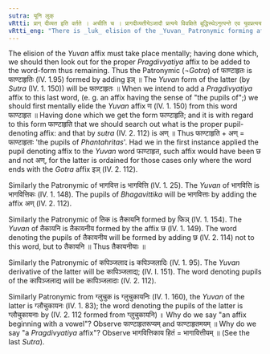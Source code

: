 ```yaml
---
sutra: यूनि लुक्
vRtti: प्राग् दीव्यत इति वर्तते । अचीति च । प्रागदीव्यतीयेऽजादौ प्रत्यये विवक्षिते बुद्धिस्थेऽनुत्पन्ते एव युवप्रत्ययस्य लुग् भवति । तस्मिन्निवृत्ते सति यो यतः प्राप्नोति स ततो भवति ॥
vRtti_eng: "There is _luk_ elision of the _Yuvan_ Patronymic forming affix (IV. 1. 163) when a _pragdivyatiya_ affix begining with a vowel is to be added."
---
```

The elision of the _Yuvan_ affix must take place mentally; having done which, we should then look out for the proper _Pragdivyatiya_ affix to be added to the word-form thus remaining. Thus the Patronymic (¬_Gotra_) of फाण्टाहृतः is फाण्टाहृतिः (IV. 1.95) formed by adding इञ् ॥ The _Yuvan_ form of the latter (by _Sutra_ (IV. 1. 150)) will be फाण्टाहृतः  ॥ When we intend to add a _Pragdivyatiya_ affix to this last word, (e. g. an affix having the sense of "the pupils of";) we should first mentally elide the _Yuvan_ affix ण (IV. 1. 150) from this word फाण्टाहृत ॥ Having done which we get the form फाण्टाहृति; and it is with regard to this form फाण्टाहृति that we should search out what is the proper pupil-denoting affix: and that by _sutra_ (IV. 2. 112) is अण् ॥ Thus फाण्टाहृति + अण् = फाण्टाहृताः 'the pupils of _Phantahritas_'. Had we in the first instance applied the pupil denoting affix to the _Yuvan_ word फाण्टाहृत, such affix would have been छ and not अण्, for the latter is ordained for those cases only where the word ends with the _Gotra_ affix इञ् (IV. 2. 112).

Similarly the Patronymic of भागवित्त is भागवित्ति (IV. 1. 25). The _Yuvan_ of भागवित्ति is भागवित्तिकः (IV. 1. 148). The pupils of _Bhagavittika_ will be भागवित्ताः by adding the affix अण् (IV. 2. 112).

Similarly the Patronymic of तिक is तैकायनि formed by फिञ् (IV. 1. 154). The _Yuvan_ of तैकायनि is तैकायनीय formed by the affix छ (IV. 1. 149). The word denoting the pupils of तैकायनीय will be formed by adding छ (IV. 2. 114) not to this word, but to तैकायनि ॥ Thus तैकायनीयाः ॥

Similarly the Patronymic of कपिञ्जलाद is कपिञ्जलादिः (IV. 1. 95). The _Yuvan_ derivative of the latter will be कापिञ्जलाद्य; (IV. I. 151). The word denoting pupils of the कापिञ्जलाद्य will be कापिञ्जलादाः (IV. 2. 112).

Similarly Patronymic from ग्लुचुक is ग्लुचुकायनिः (IV. 1. 160), the _Yuvan_ of the latter is ग्लौचुकायनः (IV. 1. 83); the word denoting the pupils of the latter is ग्लौचुकायनाः by (IV. 2. 112 formed from ग्लुचुकायनि) ॥ Why do we say "an affix beginning with a vowel"? Observe फाण्टाहृतरूप्यम् and फाण्टाहृतमयम् ॥ Why do we say "a _Pragdivyatiya_ affix"? Observe भागवित्तिकाय हितं = भागावित्तीयम् ॥ (See the last _Sutra_).
